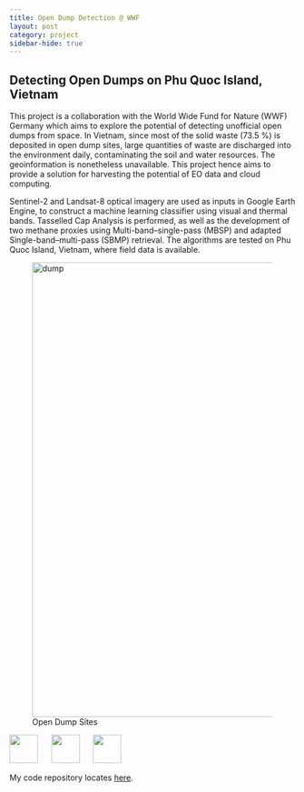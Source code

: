 ```yaml
---
title: Open Dump Detection @ WWF
layout: post
category: project
sidebar-hide: true
---
```


## Detecting Open Dumps on Phu Quoc Island, Vietnam

This project is a collaboration with the World Wide Fund for Nature (WWF) Germany which aims to explore the potential of detecting unofficial open dumps from space. In Vietnam, since most of the solid waste (73.5 %) is deposited in open dump sites, large quantities of waste are discharged into the environment daily, contaminating the soil and water resources. The geoinformation is nonetheless unavailable. This project hence aims to provide a solution for harvesting the potential of EO data and cloud computing.

Sentinel-2 and Landsat-8 optical imagery are used as inputs in Google Earth Engine, to construct a machine learning classifier using visual and thermal bands. Tasselled Cap Analysis is performed, as well as the development of two methane proxies using Multi-band–single-pass (MBSP) and adapted Single-band–multi-pass (SBMP) retrieval. The algorithms are tested on Phu Quoc Island, Vietnam, where field data is available.

<figure>
    <img src="{{ 'assets/images/dump.jpg' | relative_url }}" alt="dump"  width="800" />
    <figcaption>Open Dump Sites</figcaption>
</figure>

<p float="left">
  <img src="https://raw.githubusercontent.com/FortAwesome/Font-Awesome/6.x/svgs/solid/earth-europe.svg" width="50" height="50">
  &nbsp;&nbsp;&nbsp;&nbsp;
  <img src="https://raw.githubusercontent.com/FortAwesome/Font-Awesome/6.x/svgs/brands/js.svg" width="50" height="50">
  &nbsp;&nbsp;&nbsp;&nbsp;
  <img src="https://raw.githubusercontent.com/FortAwesome/Font-Awesome/6.x/svgs/brands/github.svg" width="50" height="50">
</p>

My code repository locates [here](https://github.com/pinkychow1010/PhuQuoc_OpenDumping).
